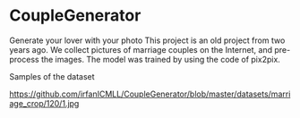 # CoupleGenerator
Generate your lover with your photo
This project is an old project from two years ago. 
We collect pictures of marriage couples on the Internet, and pre-process the images.
The model was trained by using the code of pix2pix.

Samples of the dataset

https://github.com/irfanICMLL/CoupleGenerator/blob/master/datasets/marriage_crop/120/1.jpg

